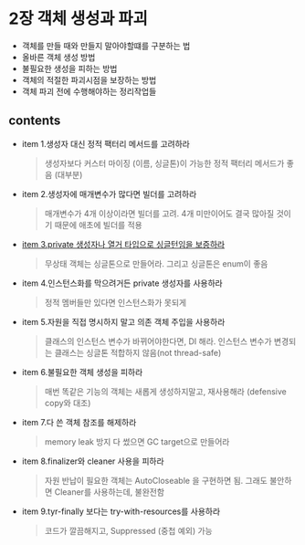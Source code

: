 <h1>2장 객체 생성과 파괴</h1>

- 객체를 만들 때와 만들지 말아야할떄를 구분하는 법
- 올바른 객체 생성 방법
- 불필요한 생성을 피하는 방법
- 객체의 적절한 파괴시점을 보장하는 방법
- 객체 파괴 전에 수행해야하는 정리작업들

<h2>contents</h2>

- item 1.생성자 대신 정적 팩터리 메서드를 고려하라  
    > 생성자보다 커스터 마이징 (이름, 싱글톤)이 가능한 정적 팩터리 메서드가 좋음 (대부분)


- item 2.생성자에 매개변수가 많다면 빌더를 고려하라  
    > 매개변수가 4개 이상이라면 빌더를 고려. 4개 미만이어도 결국 많아질 것이기 때문에 애초에 빌더를 적용


- [item 3.private 생성자나 열거 타입으로 싱글턴임을 보증하라](https://github.com/gihyeon6394/practice-effective-java/tree/main/src/main/java/com/effectiveJava/chapter2/item3)  
    > 무상태 객체는 싱글톤으로 만들어라. 그리고 싱글톤은 enum이 좋음


- item 4.인스턴스화를 막으려거든 private 생성자를 사용하라   
    > 정적 멤버들만 있다면 인스턴스화가 못되게


- item 5.자원을 직접 명시하지 말고 의존 객체 주입을 사용하라  
    > 클래스의 인스턴스 변수가 바뀌어야한다면, DI 해라. 인스턴스 변수가 변경되는 클래스는 싱글톤 적합하지 않음(not thread-safe)


- item 6.불필요한 객체 생성을 피하라  
    > 매번 똑같은 기능의 객체는 새롭게 생성하지말고, 재사용해라 (defensive copy와 대조)


- item 7.다 쓴 객체 참조를 해제하라  
    > memory leak 방지 다 썼으면 GC target으로 만들어라


- item 8.finalizer와 cleaner 사용을 피하라  
    > 자원 반납이 필요한 객체는 AutoCloseable 을 구현하면 됨. 그래도 불안하면 Cleaner를 사용하는데, 불완전함


- item 9.tyr-finally 보다는 try-with-resources를 사용하라  
    > 코드가 깔끔해지고, Suppressed (중첩 예외) 가능




